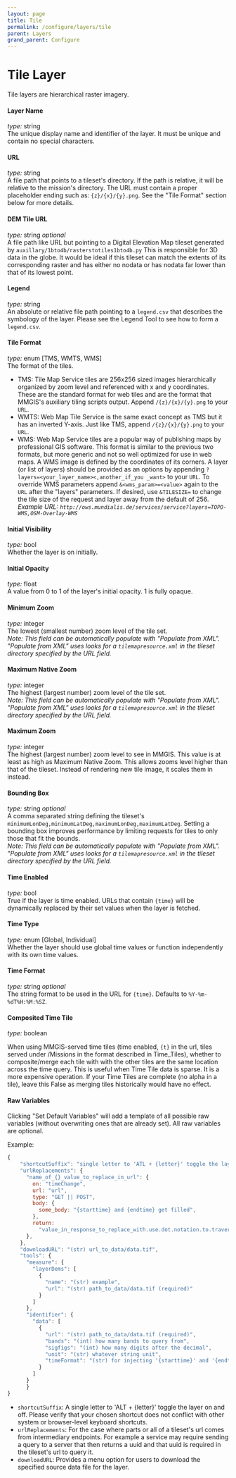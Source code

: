 ```yaml
---
layout: page
title: Tile
permalink: /configure/layers/tile
parent: Layers
grand_parent: Configure
---
```


# Tile Layer

Tile layers are hierarchical raster imagery.

#### Layer Name

_type:_ string  
The unique display name and identifier of the layer. It must be unique and contain no special characters.

#### URL

_type:_ string  
A file path that points to a tileset's directory. If the path is relative, it will be relative to the mission's directory. The URL must contain a proper placeholder ending such as: `{z}/{x}/{y}.png`. See the "Tile Format" section below for more details.

#### DEM Tile URL

_type:_ string _optional_  
A file path like URL but pointing to a Digital Elevation Map tileset generated by `auxillary/1bto4b/rasterstotiles1bto4b.py` This is responsible for 3D data in the globe. It would be ideal if this tileset can match the extents of its corresponding raster and has either no nodata or has nodata far lower than that of its lowest point.

#### Legend

_type:_ string  
An absolute or relative file path pointing to a `legend.csv` that describes the symbology of the layer. Please see the Legend Tool to see how to form a `legend.csv`.

#### Tile Format

_type:_ enum [TMS, WMTS, WMS]  
The format of the tiles.

- TMS: Tile Map Service tiles are 256x256 sized images hierarchically organized by zoom level and referenced with x and y coordinates. These are the standard format for web tiles and are the format that MMGIS's auxiliary tiling scripts output. Append `/{z}/{x}/{y}.png` to your `URL`.
- WMTS: Web Map Tile Service is the same exact concept as TMS but it has an inverted Y-axis. Just like TMS, append `/{z}/{x}/{y}.png` to your `URL`.
- WMS: Web Map Service tiles are a popular way of publishing maps by professional GIS software. This format is similar to the previous two formats, but more generic and not so well optimized for use in web maps. A WMS image is defined by the coordinates of its corners. A layer (or list of layers) should be provided as an options by appending `?layers=<your_layer_name><,another_if_you _want>` to your `URL`. To override WMS parameters append `&<wms_param>=<value>` again to the `URL` after the "layers" parameters. If desired, use `&TILESIZE=` to change the tile size of the request and layer away from the default of 256.
  _Example URL: `http://ows.mundialis.de/services/service?layers=TOPO-WMS,OSM-Overlay-WMS`_

#### Initial Visibility

_type:_ bool  
Whether the layer is on initially.

#### Initial Opacity

_type:_ float  
A value from 0 to 1 of the layer's initial opacity. 1 is fully opaque.

#### Minimum Zoom

_type:_ integer  
The lowest (smallest number) zoom level of the tile set.  
_Note: This field can be automatically populate with "Populate from XML". "Populate from XML" uses looks for a `tilemapresource.xml` in the tileset directory specified by the URL field._

#### Maximum Native Zoom

_type:_ integer  
The highest (largest number) zoom level of the tile set.  
_Note: This field can be automatically populate with "Populate from XML". "Populate from XML" uses looks for a `tilemapresource.xml` in the tileset directory specified by the URL field._

#### Maximum Zoom

_type:_ integer  
The highest (largest number) zoom level to see in MMGIS. This value is at least as high as Maximum Native Zoom. This allows zooms level higher than that of the tileset. Instead of rendering new tile image, it scales them in instead.

#### Bounding Box

_type:_ string _optional_  
A comma separated string defining the tileset's `minimumLonDeg,minimumLatDeg,maximumLonDeg,maximumLatDeg`. Setting a bounding box improves performance by limiting requests for tiles to only those that fit the bounds.  
_Note: This field can be automatically populate with "Populate from XML". "Populate from XML" uses looks for a `tilemapresource.xml` in the tileset directory specified by the URL field._

#### Time Enabled

_type:_ bool  
True if the layer is time enabled. URLs that contain `{time}` will be dynamically replaced by their set values when the layer is fetched.

#### Time Type

_type:_ enum [Global, Individual]  
Whether the layer should use global time values or function independently with its own time values.

#### Time Format

_type:_ string _optional_  
The string format to be used in the URL for `{time}`. Defaults to `%Y-%m-%dT%H:%M:%SZ`.

#### Composited Time Tile

_type:_ boolean

When using MMGIS-served time tiles (time enabled, `{t}` in the url, tiles served under /Missions in the format described in Time_Tiles), whether to composite/merge each tile with with the other tiles are the same location across the time query. This is useful when Time Tile data is sparse. It is a more expensive operation. If your Time Tiles are complete (no alpha in a tile), leave this False as merging tiles historically would have no effect.

#### Raw Variables

Clicking "Set Default Variables" will add a template of all possible raw variables (without overwriting ones that are already set). All raw variables are optional.

Example:

```javascript
{
    "shortcutSuffix": "single letter to 'ATL + {letter}' toggle the layer on and off",
    "urlReplacements": {
      "name_of_{}_value_to_replace_in_url": {
        on: "timeChange",
        url: "url",
        type: "GET || POST",
        body: {
          some_body: "{starttime} and {endtime} get filled",
        },
        return:
          "value_in_response_to_replace_with.use.dot.notation.to.traverse.objects",
      },
    },
    "downloadURL": "(str) url_to_data/data.tif",
    "tools": {
      "measure": {
        "layerDems": [
          {
            "name": "(str) example",
            "url": "(str) path_to_data/data.tif (required)"
          }
        ]
      },
      "identifier": {
        "data": [
          {
            "url": "(str) path_to_data/data.tif (required)",
            "bands": "(int) how many bands to query from",
            "sigfigs": "(int) how many digits after the decimal",
            "unit": "(str) whatever string unit",
            "timeFormat": "(str) for injecting '{starttime}' and '{endtime}' in url. See syntax in https://d3js.org/d3-time-format#locale_format"
          }
        ]
      }
	  }
}
```

- `shortcutSuffix`: A single letter to 'ALT + {letter}' toggle the layer on and off. Please verify that your chosen shortcut does not conflict with other system or browser-level keyboard shortcuts.
- `urlReplacements`: For the case where parts or all of a tileset's url comes from intermediary endpoints. For example a service may require sending a query to a server that then returns a uuid and that uuid is required in the tileset's url to query it.
- `downloadURL`: Provides a menu option for users to download the specified source data file for the layer.

